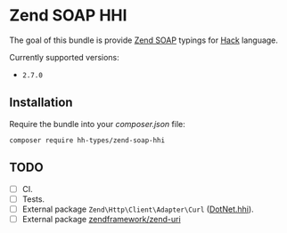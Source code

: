 # Zend SOAP HHI

The goal of this bundle is provide [Zend SOAP](https://github.com/zendframework/zend-soap)
typings for [Hack](https://hacklang.org/) language.

Currently supported versions:

- `2.7.0`

## Installation

Require the bundle into your _composer.json_ file:
```
composer require hh-types/zend-soap-hhi
```

## TODO

- [ ] CI.
- [ ] Tests.
- [ ] External package `Zend\Http\Client\Adapter\Curl` ([DotNet.hhi](src/Client/DotNet.hhi)).
- [ ] External package [zendframework/zend-uri](https://github.com/zendframework/zend-uri)
